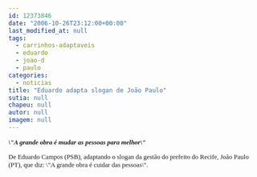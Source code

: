 ```yaml
---
id: 12373846
date: "2006-10-26T23:12:00+00:00"
last_modified_at: null
tags:
  - carrinhos-adaptaveis
  - eduardo
  - joao-d
  - paulo
categories:
  - noticias
title: "Eduardo adapta slogan de João Paulo"
sutia: null
chapeu: null
autor: null
imagem: null
---
```

<p><FONT size=2></p>
<p><P><STRONG><FONT face=Verdana><EM>\"A grande obra é mudar as pessoas para melhor\"</EM></FONT></STRONG></P></p>
<p><P><FONT face=Verdana>De Eduardo Campos (PSB), adaptando o slogan da gestão do prefeito do Recife, João Paulo (PT), que diz: \"A grande obra é cuidar das pessoas\".</FONT> </P></FONT> </p>

